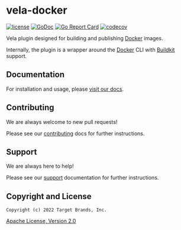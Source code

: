 # vela-docker

[![license](https://img.shields.io/crates/l/gl.svg)](../LICENSE)
[![GoDoc](https://godoc.org/github.com/go-vela/vela-docker?status.svg)](https://godoc.org/github.com/go-vela/vela-docker)
[![Go Report Card](https://goreportcard.com/badge/go-vela/vela-docker)](https://goreportcard.com/report/go-vela/vela-docker)
[![codecov](https://codecov.io/gh/go-vela/vela-docker/branch/master/graph/badge.svg)](https://codecov.io/gh/go-vela/vela-docker)

Vela plugin designed for building and publishing [Docker](https://www.docker.com/) images.

Internally, the plugin is a wrapper around the [Docker](https://docs.docker.com/engine/reference/commandline/cli/) CLI with [Buildkit](https://docs.docker.com/develop/develop-images/build_enhancements/) support.

## Documentation

For installation and usage, please [visit our docs](https://go-vela.github.io/docs).

## Contributing

We are always welcome to new pull requests!

Please see our [contributing](CONTRIBUTING.md) docs for further instructions.

## Support

We are always here to help!

Please see our [support](SUPPORT.md) documentation for further instructions.

## Copyright and License

```
Copyright (c) 2022 Target Brands, Inc.
```

[Apache License, Version 2.0](http://www.apache.org/licenses/LICENSE-2.0)
